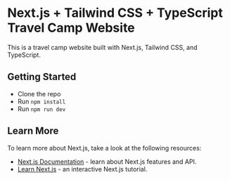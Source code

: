 # Next.js + Tailwind CSS + TypeScript Travel Camp Website

This is a travel camp website built with Next.js, Tailwind CSS, and TypeScript.

<!-- Image Section -->

## Getting Started

-  Clone the repo
-  Run `npm install`
-  Run `npm run dev`

## Learn More

To learn more about Next.js, take a look at the following resources:

-  [Next.js Documentation](https://nextjs.org/docs) - learn about Next.js features and API.
-  [Learn Next.js](https://nextjs.org/learn) - an interactive Next.js tutorial.
